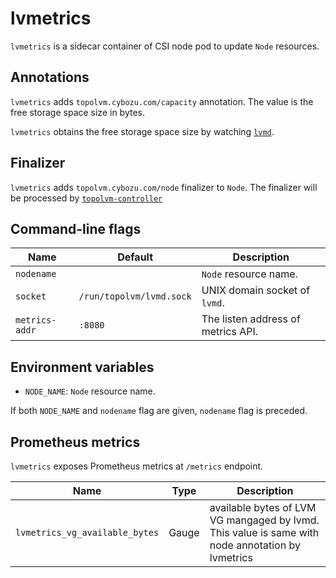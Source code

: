 lvmetrics
=========

`lvmetrics` is a sidecar container of CSI node pod to update `Node` resources.

Annotations
-----------

`lvmetrics` adds `topolvm.cybozu.com/capacity` annotation.
The value is the free storage space size in bytes.

`lvmetrics` obtains the free storage space size by watching [`lvmd`](./lvmd.md).

Finalizer
---------

`lvmetrics` adds `topolvm.cybozu.com/node` finalizer to `Node`.
The finalizer will be processed by [`topolvm-controller`](./topolvm-controller.md)

Command-line flags
------------------

| Name           | Default                  | Description                        |
| ----------     | ------------------------ | -----------------------------      |
| `nodename`     |                          | `Node` resource name.              |
| `socket`       | `/run/topolvm/lvmd.sock` | UNIX domain socket of `lvmd`.      |
| `metrics-addr` | `:8080`                  | The listen address of metrics API. |

Environment variables
---------------------

- `NODE_NAME`: `Node` resource name.

If both `NODE_NAME` and `nodename` flag are given, `nodename` flag is preceded.


Prometheus metrics
------------------

`lvmetrics` exposes Prometheus metrics at `/metrics` endpoint.

| Name                           | Type                     | Description                                                                                         |
| ----------                     | ------------------------ | -----------------------------                                                                       |
| `lvmetrics_vg_available_bytes` | Gauge                    | available bytes of LVM VG mangaged by lvmd.<br>This value is same with node annotation by lvmetrics |
